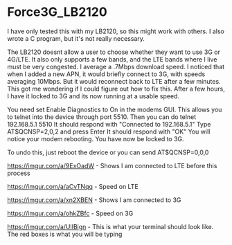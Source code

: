 # Force3G_LB2120

I have only tested this with my LB2120, so this might work with others. I also wrote a C program, but it's not really necessary.


The LB2120 doesnt allow a user to choose whether they want to use 3G or 4G/LTE. It also only supports a few bands, and the LTE bands where I live must be very congested. I average a .7Mbps download speed. I noticed that when I added a new APN, it would briefly connect to 3G, with speeds averaging 10Mbps. But it would reconnect back to LTE after a few minutes. This got me wondering if I could figure out how to fix this. After a few hours, I have it locked to 3G and its now running at a usable speed.


You need set Enable Diagnostics to On in the modems GUI. This allows you to telnet into the device through port 5510.
Then you can do telnet 192.168.5.1 5510
It should respond with "Connected to 192.168.5.1"
Type AT$QCNSP=2,0,2 and press Enter
It should respond with "OK"
You will notice your modem rebooting.
You have now be locked to 3G.

To undo this, just reboot the device or you can send AT$QCNSP=0,0,0


https://imgur.com/a/9ExOadW - Shows I am connected to LTE before this process

https://imgur.com/a/aCvTNqq - Speed on LTE

https://imgur.com/a/xn2XBEN - Shows I am connected to 3G

https://imgur.com/a/ohkZBfc - Speed on 3G

https://imgur.com/a/UlIBign - This is what your terminal should look like. The red boxes is what you will be typing
